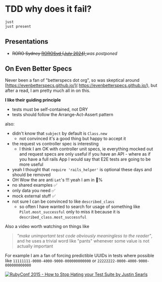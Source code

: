 # TDD why does it fail?

```sh
just
just present
```

## Presentations

- ~~RORO Sydney [ROROSyd (July 2024)
  ](https://www.meetup.com/ruby-on-rails-oceania-sydney/events/302014825/)~~
  _was postponed_

## On Even Better Specs

Never been a fan of "betterspecs dot org", so was skeptical around
[https://evenbetterspecs.github.io/](
https://evenbetterspecs.github.io/), but after a read, I am pretty much all in
on this.

**I like their guiding principle**
- tests must be self-contained, not DRY
- tests should follow the Arrange-Act-Assert pattern

also:
- didn't know that `subject` by default is `Class.new`
    - not convinced it's a good thing but happy to accept it
- the request vs controller spec is interesting
    - I think I am OK with controller unit specs, ie everything mocked out and
      request specs are only useful if you have an API - where as if you have a
      full rails App I would say that E2E tests are going to be more useful
- yeah I thought that `require 'rails_helper'` is optional these days and
  should be removed
- OH Wow the are anti `Let`'s !!! yeah I am in 💯%
- no shared examples ✅
- only data you need ✅
- mock external stuff ✅
- not sure I can be convinced to like `described_class`
    - so often I have wanted to search for usage of something like
      `Pilot.most_successful` only to miss it because it is
      `described_class.most_successful`

Also a video worth watching on things like 
> _"make unimportant test code obviously meaningless to the reader"_, and he
> uses a trivial word like "pants" whenever some value is not actually
> important

For example I am a fan of forcing predictible UUIDs in tests where possible
like `11111111-0000-4000-9000-000000000000` or
`22222222-0000-4000-9000-000000000000`

[
    ![RubyConf 2015 - How to Stop Hating your Test Suite by Justin Searls
    ](http://img.youtube.com/vi/VD51AkG8EZw/0.jpg)
](https://youtu.be/VD51AkG8EZw&t=1037s)
